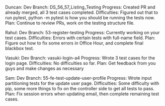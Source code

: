 Duncan:
Dev Branch: DS_56_57_Listing_Testing
Progress: Created PR and already merged, all 3 test cases completed.
Difficulties: Figured out that to run pytest, python -m pytest is how you should be running the tests now.
Plan: Continue to review PRs, work on the testing structure file.

Rahul:
Dev Branch: 53-register-testing
Progress: Currently working on your test cases.
Difficulties: Errors with certain tests with full-name field.
Plan: Figure out how to fix some errors in Office Hour, and complete final blackbox test.

Vasuki:
Dev Branch: vasuki-login-a4
Progress: Wrote 3 test cases for the login page.
Difficulties: No difficulties so far.
Plan: Get feedback from you guys and make changes as necessary

Sam:
Dev Branch: 55-fe-test-update-user-profile
Progress: Wrote input partitioning tests for the update user page.
Difficulties: Some difficulty with pip, some more things to fix on the controller side to get all tests to pass.
Plan: Fix session errors when updating email, then complete remaining test cases.